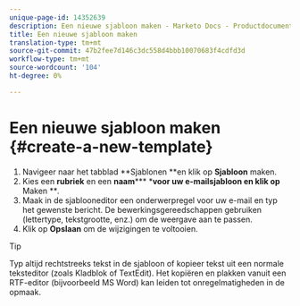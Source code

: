 ```yaml
---
unique-page-id: 14352639
description: Een nieuwe sjabloon maken - Marketo Docs - Productdocumentatie
title: Een nieuwe sjabloon maken
translation-type: tm+mt
source-git-commit: 47b2fee7d146c3dc558d4bbb10070683f4cdfd3d
workflow-type: tm+mt
source-wordcount: '104'
ht-degree: 0%

---
```



# Een nieuwe sjabloon maken {#create-a-new-template}

1. Navigeer naar het tabblad **Sjablonen **en klik op **Sjabloon** maken.
1. Kies een **rubriek** en een **naam***** ***voor uw e-mailsjabloon en klik op** Maken ***.*
1. Maak in de sjablooneditor een onderwerpregel voor uw e-mail en typ het gewenste bericht. De bewerkingsgereedschappen gebruiken (lettertype, tekstgrootte, enz.) om de weergave aan te passen.
1. Klik op **Opslaan** om de wijzigingen te voltooien.

>[!TIP]
>
>Typ altijd rechtstreeks tekst in de sjabloon of kopieer tekst uit een normale teksteditor (zoals Kladblok of TextEdit). Het kopiëren en plakken vanuit een RTF-editor (bijvoorbeeld MS Word) kan leiden tot onregelmatigheden in de opmaak.


